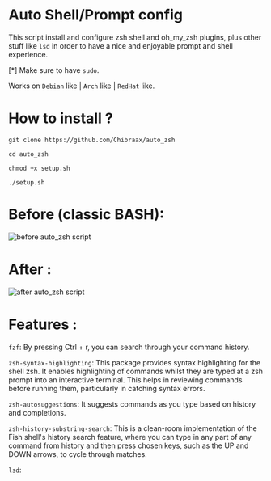 # Auto Shell/Prompt config
This script install and configure zsh shell and oh_my_zsh plugins, plus other stuff like `lsd` in order to have a nice and enjoyable prompt and shell experience.

[*] Make sure to have `sudo`.

Works on `Debian` like | `Arch` like | `RedHat` like.

# How to install ? 

```git clone https://github.com/Chibraax/auto_zsh```

```cd auto_zsh```

```chmod +x setup.sh```

```./setup.sh```

# Before (classic BASH):

 <img src="images/1.png" alt="before auto_zsh script "> 

# After : 

 <img src="images/2.png" alt="after auto_zsh script "> 

 # Features :
  `fzf`: By pressing Ctrl + r, you can search through your command history.

  `zsh-syntax-highlighting`: This package provides syntax highlighting for the shell zsh. It enables highlighting of commands whilst they are typed at a zsh prompt into an interactive terminal. This helps in reviewing commands before running them, particularly in catching syntax errors.
  
  `zsh-autosuggestions`: It suggests commands as you type based on history and completions.
  
  `zsh-history-substring-search`: This is a clean-room implementation of the Fish shell's history search feature, where you can type in any part of any command from history and then press chosen keys, such as the UP and DOWN arrows, to cycle through matches.

  `lsd`: 
